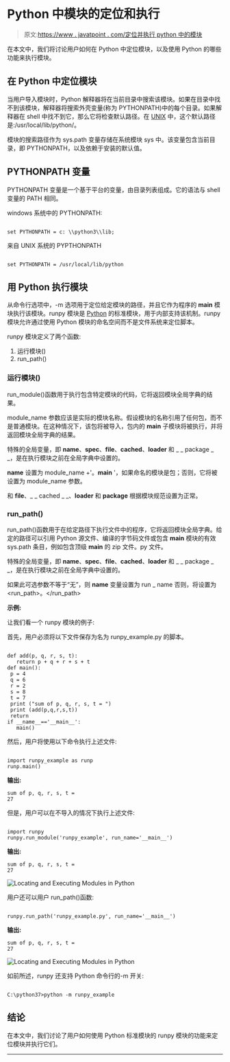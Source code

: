 # Python 中模块的定位和执行

> 原文:[https://www . javatpoint . com/定位并执行 python 中的模块](https://www.javatpoint.com/locating-and-executing-modules-in-python)

在本文中，我们将讨论用户如何在 Python 中定位模块，以及使用 Python 的哪些功能来执行模块。

## 在 Python 中定位模块

当用户导入模块时，Python 解释器将在当前目录中搜索该模块。如果在目录中找不到该模块，解释器将搜索外壳变量(称为 PYTHONPATH)中的每个目录。如果解释器在 shell 中找不到它，那么它将检查默认路径。在 [UNIX](https://www.javatpoint.com/linux-tutorial) 中，这个默认路径是:/usr/local/lib/python/。

模块的搜索路径作为 sys.path 变量存储在系统模块 sys 中。该变量包含当前目录，即 PYTHONPATH，以及依赖于安装的默认值。

## PYTHONPATH 变量

PYTHONPATH 变量是一个基于平台的变量，由目录列表组成。它的语法与 shell 变量的 PATH 相同。

windows 系统中的 PYTHONPATH:

```

set PYTHONPATH = c: \\python3\\lib;

```

来自 UNIX 系统的 PYPTHONPATH

```

set PYTHONPATH = /usr/local/lib/python

```

## 用 Python 执行模块

从命令行选项中，-m 选项用于定位给定模块的路径，并且它作为程序的 __main__ 模块执行该模块。runpy 模块是 [Python](https://www.javatpoint.com/python-tutorial) 的标准模块，用于内部支持该机制。runpy 模块允许通过使用 Python 模块的命名空间而不是文件系统来定位脚本。

runpy 模块定义了两个函数:

1.  运行模块()
2.  run_path()

### 运行模块()

run_module()函数用于执行包含特定模块的代码，它将返回模块全局字典的结果。

module_name 参数应该是实际的模块名称。假设模块的名称引用了任何包，而不是普通模块。在这种情况下，该包将被导入，包内的 __main__ 子模块将被执行，并将返回模块全局字典的结果。

特殊的全局变量，即 __name__、__spec__、__file__、__cached__、__loader__ 和 _ _ package _ _，是在执行模块之前在全局字典中设置的。

__name__ 设置为 module_name +'。__main__ '，如果命名的模块是包；否则，它将被设置为 module_name 参数。

和 __file__、_ _ cached _ _、__loader__ 和 __package__ 根据模块规范设置为正常。

### run_path()

run_path()函数用于在给定路径下执行文件中的程序，它将返回模块全局字典。给定的路径可以引用 Python 源文件、编译的字节码文件或包含 __main__ 模块的有效 sys.path 条目，例如包含顶级 __main__ 的 zip 文件。py 文件。

特殊的全局变量，即 __name__、__spec__、__file__、__cached__、__loader__ 和 _ _ package _ _，是在执行模块之前在全局字典中设置的。

如果此可选参数不等于“无”，则 __name__ 变量设置为 run _ name 否则，将设置为<run_path>。</run_path>

**示例:**

让我们看一个 runpy 模块的例子:

首先，用户必须将以下文件保存为名为 runpy_example.py 的脚本。

```

def add(p, q, r, s, t):
   return p + q + r + s + t
def main():
 p = 4
 q = 6
 r = 2
 s = 8
 t = 7
 print ("sum of p, q, r, s, t = ")
 print (add(p,q,r,s,t))
 return
if __name__=='__main__':
   main()

```

然后，用户将使用以下命令执行上述文件:

```

import runpy_example as runp
runp.main()

```

**输出:**

```
sum of p, q, r, s, t = 
27

```

但是，用户可以在不导入的情况下执行上述文件:

```

import runpy
runpy.run_module('runpy_example', run_name='__main__')

```

**输出:**

```
sum of p, q, r, s, t = 
27

```

![Locating and Executing Modules in Python](../Images/53f73dbe23878b05dc4ee8c0cc78cfc5.png)

用户还可以用户 run_path()函数:

```

runpy.run_path('runpy_example.py', run_name='__main__')

```

**输出:**

```
sum of p, q, r, s, t = 
27

```

![Locating and Executing Modules in Python](../Images/183f4fa0fff45694cfc5c7d66641b9e0.png)

如前所述，runpy 还支持 Python 命令行的-m 开关:

```

C:\python37>python -m runpy_example

```

## 结论

在本文中，我们讨论了用户如何使用 Python 标准模块的 runpy 模块的功能来定位模块并执行它们。

* * *